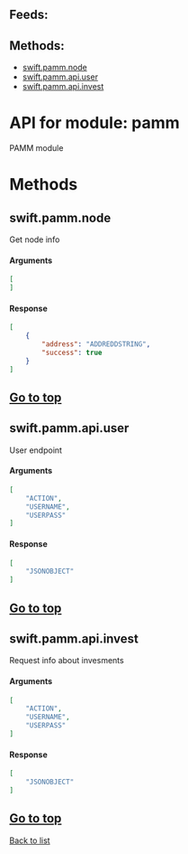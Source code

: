 ## Feeds:



## Methods:

- [swift.pamm.node](#swiftpammnode)
- [swift.pamm.api.user](#swiftpammapiuser)
- [swift.pamm.api.invest](#swiftpammapiinvest)


# API for module: pamm

PAMM module

# Methods

## swift.pamm.node

Get node info

#### Arguments 

```json
[
]

```

#### Response 

```json
[
    {
        "address": "ADDREDDSTRING",
        "success": true
    }
]

```

[Go to top](#methods-1)
---

## swift.pamm.api.user

User endpoint

#### Arguments 

```json
[
    "ACTION",
    "USERNAME",
    "USERPASS"
]

```

#### Response 

```json
[
    "JSONOBJECT"
]

```

[Go to top](#methods-1)
---

## swift.pamm.api.invest

Request info about invesments

#### Arguments 

```json
[
    "ACTION",
    "USERNAME",
    "USERPASS"
]

```

#### Response 

```json
[
    "JSONOBJECT"
]

```

[Go to top](#methods-1)
---



[Back to list](docs/api.md)


